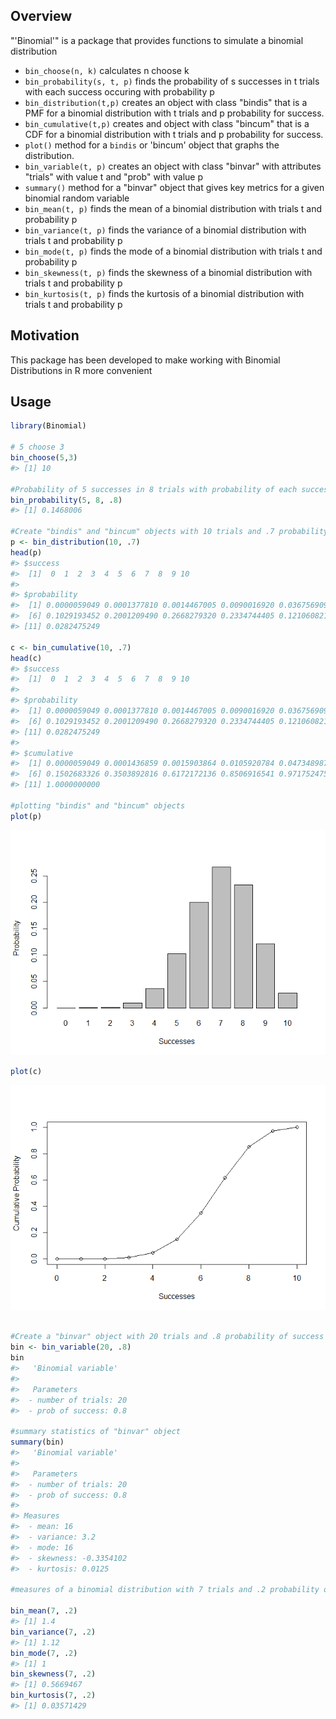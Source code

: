 
Overview
--------

"'Binomial'" is a package that provides functions to simulate a binomial distribution

-   `bin_choose(n, k)` calculates n choose k
-   `bin_probability(s, t, p)` finds the probability of s successes in t trials with each success occuring with probability p
-   `bin_distribution(t,p)` creates an object with class "bindis" that is a PMF for a binomial distribution with t trials and p probability for success.
-   `bin_cumulative(t,p)` creates and object with class "bincum" that is a CDF for a binomial distribution with t trials and p probability for success.
-   `plot()` method for a `bindis` or 'bincum' object that graphs the distribution.
-   `bin_variable(t, p)` creates an object with class "binvar" with attributes "trials" with value t and "prob" with value p
-   `summary()` method for a "binvar" object that gives key metrics for a given binomial random variable
-   `bin_mean(t, p)` finds the mean of a binomial distribution with trials t and probability p
-   `bin_variance(t, p)` finds the variance of a binomial distribution with trials t and probability p
-   `bin_mode(t, p)` finds the mode of a binomial distribution with trials t and probability p
-   `bin_skewness(t, p)` finds the skewness of a binomial distribution with trials t and probability p
-   `bin_kurtosis(t, p)` finds the kurtosis of a binomial distribution with trials t and probability p

Motivation
----------

This package has been developed to make working with Binomial Distributions in R more convenient

Usage
-----

``` r
library(Binomial)

# 5 choose 3
bin_choose(5,3)
#> [1] 10

#Probability of 5 successes in 8 trials with probability of each success being .8
bin_probability(5, 8, .8)
#> [1] 0.1468006

#Create "bindis" and "bincum" objects with 10 trials and .7 probability of success
p <- bin_distribution(10, .7)
head(p)
#> $success
#>  [1]  0  1  2  3  4  5  6  7  8  9 10
#> 
#> $probability
#>  [1] 0.0000059049 0.0001377810 0.0014467005 0.0090016920 0.0367569090
#>  [6] 0.1029193452 0.2001209490 0.2668279320 0.2334744405 0.1210608210
#> [11] 0.0282475249

c <- bin_cumulative(10, .7)
head(c)
#> $success
#>  [1]  0  1  2  3  4  5  6  7  8  9 10
#> 
#> $probability
#>  [1] 0.0000059049 0.0001377810 0.0014467005 0.0090016920 0.0367569090
#>  [6] 0.1029193452 0.2001209490 0.2668279320 0.2334744405 0.1210608210
#> [11] 0.0282475249
#> 
#> $cumulative
#>  [1] 0.0000059049 0.0001436859 0.0015903864 0.0105920784 0.0473489874
#>  [6] 0.1502683326 0.3503892816 0.6172172136 0.8506916541 0.9717524751
#> [11] 1.0000000000

#plotting "bindis" and "bincum" objects
plot(p)
```

![](README-unnamed-chunk-2-1.png)

``` r
plot(c)
```

![](README-unnamed-chunk-2-2.png)

``` r

#Create a "binvar" object with 20 trials and .8 probability of success
bin <- bin_variable(20, .8) 
bin
#>   'Binomial variable' 
#> 
#>   Parameters 
#>  - number of trials: 20 
#>  - prob of success: 0.8

#summary statistics of "binvar" object
summary(bin)
#>   'Binomial variable' 
#> 
#>   Parameters 
#>  - number of trials: 20 
#>  - prob of success: 0.8 
#> 
#> Measures 
#>  - mean: 16 
#>  - variance: 3.2 
#>  - mode: 16 
#>  - skewness: -0.3354102 
#>  - kurtosis: 0.0125

#measures of a binomial distribution with 7 trials and .2 probability of success

bin_mean(7, .2)
#> [1] 1.4
bin_variance(7, .2)
#> [1] 1.12
bin_mode(7, .2)
#> [1] 1
bin_skewness(7, .2)
#> [1] 0.5669467
bin_kurtosis(7, .2)
#> [1] 0.03571429
```
